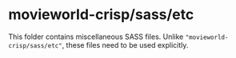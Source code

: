 # movieworld-crisp/sass/etc

This folder contains miscellaneous SASS files. Unlike `"movieworld-crisp/sass/etc"`, these files
need to be used explicitly.
